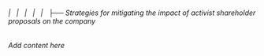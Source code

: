 ###### |   |   |   |   |   ├── Strategies for mitigating the impact of activist shareholder proposals on the company

*Add content here*